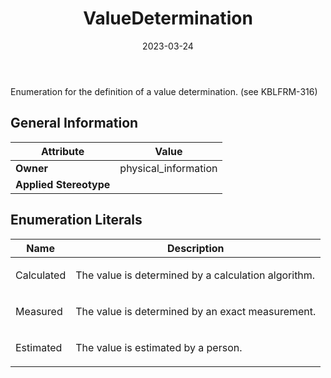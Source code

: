 ﻿---
title: ValueDetermination
toc: false
type: specs
date: "2023-03-24"
draft: false
specification: VEC
version: 2.0.2
documentType: "Recommendation"
elementType: Class
classes:
  - ValueDetermination
menu_name: vec-2.0.2
---
<p>Enumeration for the definition of a value determination. (see KBLFRM-316) </p>

## General Information

| Attribute               | Value |
|-------------------------|-------|
| **Owner**               | physical_information |
| **Applied Stereotype**  |   |

## Enumeration Literals
| Name          | **Description** |
|---------------|-----------------|
| Calculated | <p> The value is determined by a calculation algorithm.      </p> |
| Measured | <p>The value is determined by an exact measurement. </p> |
| Estimated | <p>The value is estimated by a person.  </p> |
